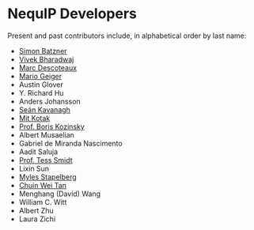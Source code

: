 # NequIP Developers

Present and past contributors include, in alphabetical order by last name:

 - [Simon Batzner](https://simonbatzner.github.io/)
 - [Vivek Bharadwaj](https://vivek-bharadwaj.com)
 - [Marc Descoteaux](https://www.marcdescoteaux.com/)
 - [Mario Geiger](https://mariogeiger.ch/)
 - Austin Glover
 - Y. Richard Hu
 - Anders Johansson
 - [Seán Kavanagh](https://seankavanagh.com/)
 - [Mit Kotak](https://mitkotak.github.io/)
 - [Prof. Boris Kozinsky](https://mir.g.harvard.edu/)
 - Albert Musaelian
 - Gabriel de Miranda Nascimento
 - Aadit Saluja
 - [Prof. Tess Smidt](https://blondegeek.github.io/)
 - Lixin Sun
 - [Myles Stapelberg](https://github.com/mstapelberg)
 - [Chuin Wei Tan](https://cw-tan.github.io/)
 - Menghang (David) Wang
 - William C. Witt
 - Albert Zhu
 - Laura Zichi